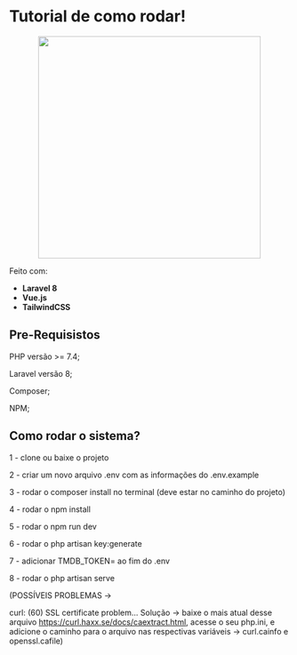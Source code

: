 # Tutorial de como rodar!


<div style="text-align:center"><img src="https://www.flaticon.com/svg/static/icons/svg/137/137099.svg" height="400px" width="400px"/></div>

Feito com:
- **Laravel 8**
- **Vue.js**
- **TailwindCSS**


## Pre-Requisistos

PHP versão >= 7.4;

Laravel versão 8;

Composer;

NPM;


## Como rodar o sistema?

1 - clone ou baixe o projeto

2 - criar um novo arquivo .env com as informações do .env.example

3 - rodar o composer install no terminal (deve estar no caminho do projeto)

4 - rodar o npm install

5 - rodar o npm run dev

6 - rodar o php artisan key:generate

7 - adicionar TMDB_TOKEN= ao fim do .env

8 - rodar o php artisan serve


(POSSÍVEIS PROBLEMAS -> 

curl: (60) SSL certificate problem... Solução -> baixe o mais atual desse arquivo https://curl.haxx.se/docs/caextract.html, acesse o seu php.ini, e adicione o caminho para o arquivo nas respectivas variáveis -> curl.cainfo e openssl.cafile)
